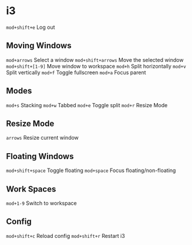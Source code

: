 # i3

`mod+shift+e` Log out

## Moving Windows

`mod+arrows` Select a window 
`mod+shift+arrows` Move the selected window 
`mod+shift+[1-9]` Move window to workspace
`mod+h` Split horizontally 
`mod+v` Split vertically 
`mod+f` Toggle fullscreen 
`mod+a` Focus parent

## Modes

`mod+s` Stacking 
`mod+w` Tabbed 
`mod+e` Toggle split 
`mod+r` Resize Mode

## Resize Mode

`arrows` Resize current window

## Floating Windows

`mod+shift+space` Toggle floating
`mod+space` Focus floating/non-floating

## Work Spaces

`mod+1-9` Switch to workspace

## Config

`mod+shift+c` Reload config
`mod+shift+r` Restart i3
